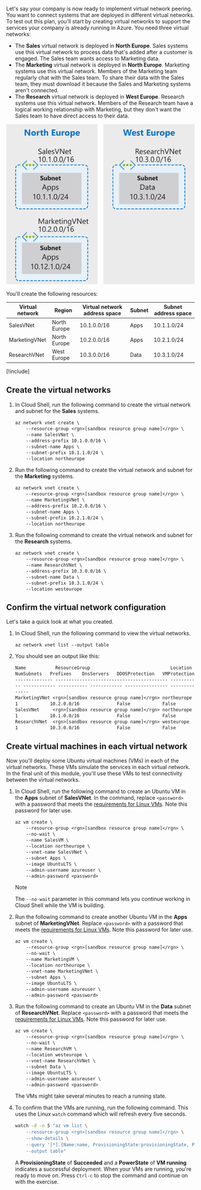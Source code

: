 Let's say your company is now ready to implement virtual network peering. You want to connect systems that are deployed in different virtual networks. To test out this plan, you'll start by creating virtual networks to support the services your company is already running in Azure. You need three virtual networks:

- The **Sales** virtual network is deployed in **North Europe**. Sales systems use this virtual network to process data that's added after a customer is engaged. The Sales team wants access to Marketing data.
- The **Marketing** virtual network is deployed in **North Europe**. Marketing systems use this virtual network. Members of the Marketing team regularly chat with the Sales team. To share their data with the Sales team, they must download it because the Sales and Marketing systems aren't connected.
- The **Research** virtual network is deployed in **West Europe**. Research systems use this virtual network. Members of the Research team have a logical working relationship with Marketing, but they don't want the Sales team to have direct access to their data.

![A diagram of virtual networks you need to create](../media/3-prepare-vnets.svg)

You'll create the following resources:

| Virtual network | Region | Virtual network address space | Subnet | Subnet address space |
| ---- | ------ | ------------------ | ------ | -------------------- |
| SalesVNet | North Europe | 10.1.0.0/16 | Apps | 10.1.1.0/24 |
| MarketingVNet | North Europe | 10.2.0.0/16 | Apps | 10.2.1.0/24 |
| ResearchVNet | West Europe | 10.3.0.0/16 | Data | 10.3.1.0/24 |

[!include[](../../../includes/azure-sandbox-activate.md)]

## Create the virtual networks

1. In Cloud Shell, run the following command to create the virtual network and subnet for the **Sales** systems.

    ```azurecli
    az network vnet create \
        --resource-group <rgn>[sandbox resource group name]</rgn> \
        --name SalesVNet \
        --address-prefix 10.1.0.0/16 \
        --subnet-name Apps \
        --subnet-prefix 10.1.1.0/24 \
        --location northeurope
    ```

1. Run the following command to create the virtual network and subnet for the **Marketing** systems.

    ```azurecli
    az network vnet create \
        --resource-group <rgn>[sandbox resource group name]</rgn> \
        --name MarketingVNet \
        --address-prefix 10.2.0.0/16 \
        --subnet-name Apps \
        --subnet-prefix 10.2.1.0/24 \
        --location northeurope
    ```

1. Run the following command to create the virtual network and subnet for the **Research** systems.

    ```azurecli
    az network vnet create \
        --resource-group <rgn>[sandbox resource group name]</rgn> \
        --name ResearchVNet \
        --address-prefix 10.3.0.0/16 \
        --subnet-name Data \
        --subnet-prefix 10.3.1.0/24 \
        --location westeurope
    ```
    
## Confirm the virtual network configuration

Let's take a quick look at what you created.

1. In Cloud Shell, run the following command to view the virtual networks.

    ```azurecli
    az network vnet list --output table
    ```

1. You should see an output like this:

    ```output
    Name           ResourceGroup                              Location    NumSubnets   Prefixes    DnsServers   DDOSProtection   VMProtection
    -------------- ------------------------------------------ ----------- ------------ ----------- ------------ ---------------- --------------
    MarketingVNet <rgn>[sandbox resource group name]</rgn> northeurope 1            10.2.0.0/16              False            False
    SalesVNet     <rgn>[sandbox resource group name]</rgn> northeurope 1            10.1.0.0/16              False            False
    ResearchVNet  <rgn>[sandbox resource group name]</rgn> westeurope  1            10.3.0.0/16              False            False
    ```

## Create virtual machines in each virtual network

Now you'll deploy some Ubuntu virtual machines (VMs) in each of the virtual networks. These VMs simulate the services in each virtual network. In the final unit of this module, you'll use these VMs to test connectivity between the virtual networks. 

1. In Cloud Shell, run the following command to create an Ubuntu VM in the **Apps** subnet of **SalesVNet**. In the command, replace `<password>` with a password that meets the [requirements for Linux VMs](https://docs.microsoft.com/azure/virtual-machines/linux/faq?azure-portal=true#what-are-the-password-requirements-when-creating-a-vm). Note this password for later use.

    ```azurecli
    az vm create \
        --resource-group <rgn>[sandbox resource group name]</rgn> \
        --no-wait \
        --name SalesVM \
        --location northeurope \
        --vnet-name SalesVNet \
        --subnet Apps \
        --image UbuntuLTS \
        --admin-username azureuser \
        --admin-password <password>
    ```

    > [!NOTE]
    > The `--no-wait` parameter in this command lets you continue working in Cloud Shell while the VM is building.

1. Run the following command to create another Ubuntu VM in the **Apps** subnet of **MarketingVNet**. Replace `<password>` with a password that meets the [requirements for Linux VMs](https://docs.microsoft.com/azure/virtual-machines/linux/faq?azure-portal=true#what-are-the-password-requirements-when-creating-a-vm). Note this password for later use.

    ```azurecli
    az vm create \
        --resource-group <rgn>[sandbox resource group name]</rgn> \
        --no-wait \
        --name MarketingVM \
        --location northeurope \
        --vnet-name MarketingVNet \
        --subnet Apps \
        --image UbuntuLTS \
        --admin-username azureuser \
        --admin-password <password>
    ```

1. Run the following command to create an Ubuntu VM in the **Data** subnet of **ResearchVNet**. Replace `<password>` with a password that meets the [requirements for Linux VMs](https://docs.microsoft.com/azure/virtual-machines/linux/faq?azure-portal=true#what-are-the-password-requirements-when-creating-a-vm). Note this password for later use.

    ```azurecli
    az vm create \
        --resource-group <rgn>[sandbox resource group name]</rgn> \
        --no-wait \
        --name ResearchVM \
        --location westeurope \
        --vnet-name ResearchVNet \
        --subnet Data \
        --image UbuntuLTS \
        --admin-username azureuser \
        --admin-password <password>
    ```

    The VMs might take several minutes to reach a running state.

1. To confirm that the VMs are running, run the following command. This uses the Linux `watch` command which will refresh every five seconds.

    ```bash
    watch -d -n 5 "az vm list \
        --resource-group <rgn>[sandbox resource group name]</rgn> \
        --show-details \
        --query '[*].{Name:name, ProvisioningState:provisioningState, PowerState:powerState}' \
        --output table"
    ```

    A **ProvisioningState** of **Succeeded** and a **PowerState** of **VM running** indicates a successful deployment. When your VMs are running, you're ready to move on. Press `Ctrl-c` to stop the command and continue on with the exercise.
